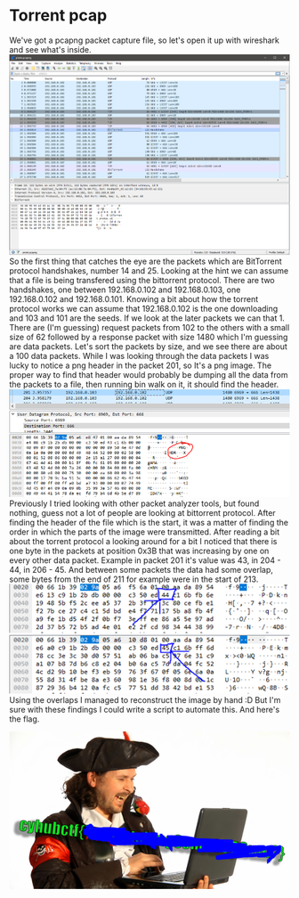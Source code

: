 # Torrent pcap

We've got a pcapng packet capture file, so let's open it up with wireshark and see what's inside.
![Banner](images/tp1.PNG?raw=true "tp1")
So the first thing that catches the eye are the packets which are BitTorrent protocol handshakes, number 14 and 25. 
Looking at the hint we can assume that a file is being transfered using the bittorrent protocol. There are two handshakes, one between 192.168.0.102 and 192.168.0.103, one 192.168.0.102 and 192.168.0.101.
Knowing a bit about how the torrent protocol works we can assume that 192.168.0.102 is the one downloading and 103 and 101 are the seeds. 
If we look at the later packets we can that 1. There are (I'm guessing) request packets from 102 to the others with a small size of 62 followed by a response packet with size 1480 which I'm guessing are data packets.
Let's sort the packets by size, and we see there are about a 100 data packets. While I was looking through the data packets I was lucky to notice a png header in the packet 201, so It's a png image. The proper way to find that header would probably be dumping all the data from the packets to a file, then running bin walk on it, it should find the header. 
![Banner](images/tp2.PNG?raw=true "tp2")
Previously I tried looking with other packet analyzer tools, but found nothing, guess not a lot of people are looking at bittorrent protocol. After finding the header of the file which is the start, it was a matter of finding the order in which the parts of the image were transmitted. After reading a bit about the torrent protocol a looking around for a bit I noticed that there is one byte in the packets at position 0x3B that was increasing by one on every other data packet. Example in packet 201 it's value was 43, in 204 - 44, in 206 - 45. And between some packets the data had some overlap, some bytes from the end of 211 for example were in the start of 213. 
![Banner](images/tp3.PNG?raw=true "tp3")
![Banner](images/tp4.PNG?raw=true "tp4")
Using the overlaps I managed to reconstruct the image by hand :D But I'm sure with these findings I could write a script to automate this. And here's the flag.

![Banner](images/tp5.PNG?raw=true "tp5")
